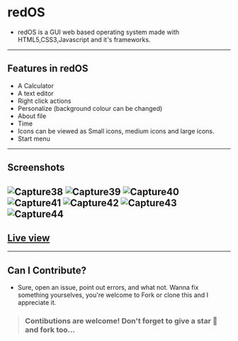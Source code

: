 # redOS
- redOS is a GUI web based operating system made with HTML5,CSS3,Javascript and it's frameworks.
---
## Features in redOS
- A Calculator
- A text editor
- Right click actions
- Personalize (background colour can be changed)
- About file
- Time
- Icons can be viewed as Small icons, medium icons and large icons.
- Start menu
---
## Screenshots
![Capture38](https://user-images.githubusercontent.com/91379432/144752107-15946823-74fe-4f84-8f18-4c9164c410e9.PNG)
![Capture39](https://user-images.githubusercontent.com/91379432/144752111-260c630e-05fa-4c72-a750-1bd964f29965.PNG)
![Capture40](https://user-images.githubusercontent.com/91379432/144752112-9be27dd9-8cd8-4673-baaa-dcfb31ba4bfd.PNG)
![Capture41](https://user-images.githubusercontent.com/91379432/144752114-fa2da21a-b810-49ce-835e-c159ac9e7ce6.PNG)
![Capture42](https://user-images.githubusercontent.com/91379432/144752115-fe3c7fbb-32ad-440d-84a4-757214c8cfd0.PNG)
![Capture43](https://user-images.githubusercontent.com/91379432/144752116-e5728996-46da-4efb-845d-19ccad3886ac.PNG)
![Capture44](https://user-images.githubusercontent.com/91379432/144752121-407e679e-39fc-40d0-babb-a1fb8bca0b6f.PNG)
---
## [Live view](https://rededge967.github.io/redOS/)
---
## Can I Contribute?
- Sure, open an issue, point out errors, and what not. Wanna fix something yourselves, you're welcome to Fork or clone this and I appreciate it.

> ### Contibutions are welcome! Don't forget to give a star 🌟 and fork too...
